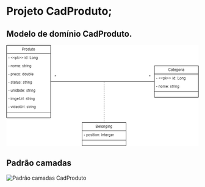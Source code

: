 # Projeto CadProduto;

## Modelo de domínio CadProduto.

![Modelo de domínio CadProduto](https://github.com/andreluizcnunes/apiProdutos/blob/a3f8d99ef5f8ee30c573057cdc8edbf3c5c67ad1/imgReadme/objectModel.png)

## Padrão camadas

![Padrão camadas CadProduto]([./imgReadme/padraodecamadas.png])
